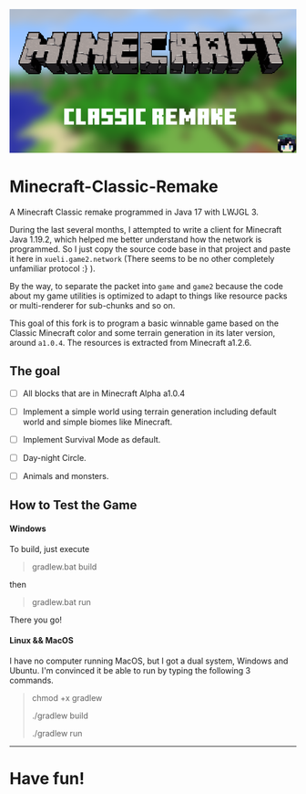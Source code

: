 ![Splash](./splash/splash.png)

# Minecraft-Classic-Remake

A Minecraft Classic remake programmed in Java 17 with LWJGL 3.

During the last several months, I attempted to write a client for Minecraft Java 1.19.2, which helped me better understand how the network is programmed. So I just copy the source code base in that project and paste it here in `xueli.game2.network` (There seems to be no other completely unfamiliar protocol :} ).

By the way, to separate the packet into `game` and `game2` because the code about my game utilities is optimized to adapt to things like resource packs or multi-renderer for sub-chunks and so on.

This goal of this fork is to program a basic winnable game based on the Classic Minecraft color and some terrain generation in its later version, around `a1.0.4`. The resources is extracted from Minecraft a1.2.6.

## The goal

- [ ] All blocks that are in Minecraft Alpha a1.0.4
- [ ] Implement a simple world using terrain generation including default world and simple biomes like Minecraft.
- [ ] Implement Survival Mode as default.
- [ ] Day-night Circle.
- [ ] Animals and monsters.


## How to Test the Game

#### Windows

To build, just execute

> gradlew.bat build

then

> gradlew.bat run

There you go!

#### Linux && MacOS

I have no computer running MacOS, but I got a dual system, Windows and Ubuntu.
I'm convinced it be able to run by typing the following 3 commands.

> chmod +x gradlew
> 
> ./gradlew build
> 
> ./gradlew run

***

# Have fun!


